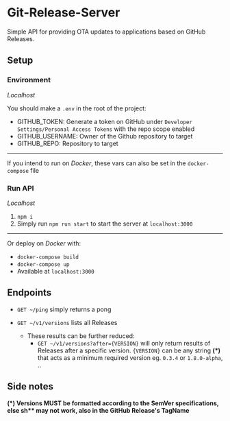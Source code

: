 # Git-Release-Server
Simple API for providing OTA updates to applications based on GitHub Releases.

## Setup
### Environment
*Localhost*

You should make a `.env` in the root of the project:
* GITHUB_TOKEN: Generate a token on GitHub under `Developer Settings/Personal Access Tokens` with the repo scope enabled
* GITHUB_USERNAME: Owner of the Github repository to target
* GITHUB_REPO: Repository to target
---
If you intend to run on *Docker*, these vars can also be set in the `docker-compose` file

### Run API
*Localhost*
1. `npm i`
1. Simply run `npm run start` to start the server at `localhost:3000`
---
Or deploy on *Docker* with:
* `docker-compose build`
* `docker-compose up`
* Available at `localhost:3000`

## Endpoints
* `GET ~/ping` simply returns a pong

* `GET ~/v1/versions` lists all Releases
    * These results can be further reduced:
        * `GET ~/v1/versions?after={VERSION}` will only return results of Releases after a specific version. `{VERSION}` can be any string **(\*)** that acts as a minimum required version eg. `0.3.4` or `1.8.0-alpha`, ..


## Side notes
**(\*) Versions MUST be formatted according to the SemVer specifications, else sh\*\* may not work, also in the GitHub Release's TagName**
